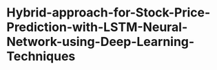 # Hybrid-approach-for-Stock-Price-Prediction-with-LSTM-Neural-Network-using-Deep-Learning-Techniques